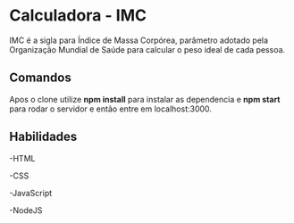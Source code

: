 # Calculadora - IMC

IMC é a sigla para Índice de Massa Corpórea, parâmetro adotado pela Organização Mundial de Saúde para calcular o peso ideal de cada pessoa.

## Comandos

Apos o clone utilize **npm install** para instalar as dependencia e **npm start** para rodar o servidor e então entre em localhost:3000.

## Habilidades

-HTML

-CSS

-JavaScript

-NodeJS

